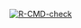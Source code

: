 <!-- badges: start -->
  [![R-CMD-check](https://github.com/willewiik/lab03/actions/workflows/R-CMD-check.yaml/badge.svg)](https://github.com/willewiik/lab03/actions/workflows/R-CMD-check.yaml)
  <!-- badges: end -->